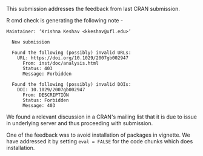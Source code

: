 This submission addresses the feedback from last CRAN submission.

R cmd check is generating the following note -

```         
Maintainer: ‘Krishna Keshav <kkeshav@ufl.edu>’
  
  New submission
  
  Found the following (possibly) invalid URLs:
    URL: https://doi.org/10.1029/2007gb002947
      From: inst/doc/analysis.html
      Status: 403
      Message: Forbidden
  
  Found the following (possibly) invalid DOIs:
    DOI: 10.1029/2007gb002947
      From: DESCRIPTION
      Status: Forbidden
      Message: 403
```

We found a relevant discussion in a CRAN's mailing list that it is due to issue in underlying server and thus proceeding with submission.

One of the feedback was to avoid installation of packages in vignette. We have addressed it by setting `eval = FALSE` for the code chunks which does installation.
